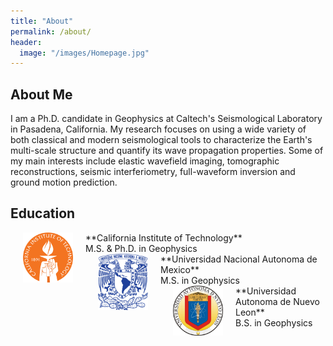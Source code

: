 ```yaml
---
title: "About"
permalink: /about/
header:
  image: "/images/Homepage.jpg"
---
```

## About Me
I am a Ph.D. candidate in Geophysics at Caltech's Seismological Laboratory in Pasadena, California. My research focuses on using a wide variety of both classical and modern seismological tools to characterize the Earth's multi-scale structure and quantify its wave propagation properties. Some of my main interests include elastic wavefield imaging, tomographic reconstructions, seismic interferiometry, full-waveform inversion and ground motion prediction.

## Education
<img src="/images/CALTECH_LOGO.png" align="left" width="80" hspace="20">
**California Institute of Technology**
<br>
M.S. & Ph.D. in Geophysics
<br>
<img src="/images/UNAM_LOGO.png" align="left" width="80" hspace="20" />
**Universidad Nacional Autonoma de Mexico**
<br>
M.S. in Geophysics
<br>
<img src="/images/UANL_LOGO.png" align="left" width="80" hspace="20" />
**Universidad Autonoma de Nuevo Leon**
<br>
B.S. in Geophysics
<br>
